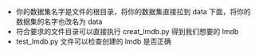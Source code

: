 - 你的数据集名字是文件的根目录，将你的数据集直接拉到 data 下面，将你的数据集的名字也改名为 data
- 符合要求的文件目录可以直接执行 creat_lmdb.py 得到我们想要的 lmdb
- test_lmdb.py 文件可以检查创建的 lmdb 是否正确
